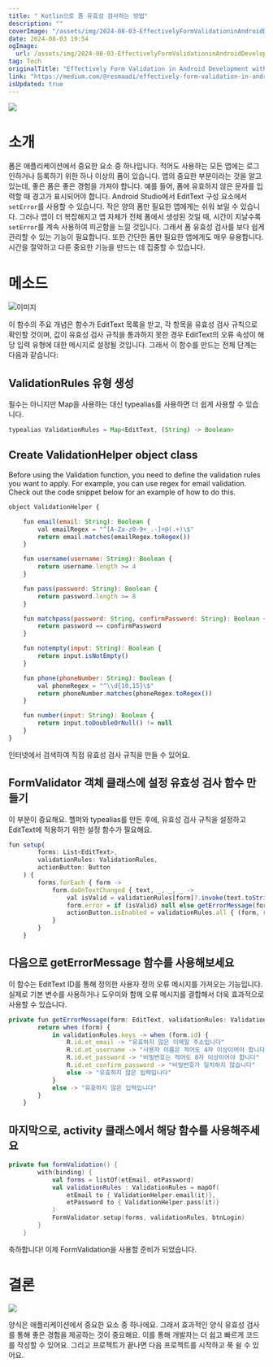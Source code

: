 ```yaml
---
title: " Kotlin으로 폼 유효성 검사하는 방법"
description: ""
coverImage: "/assets/img/2024-08-03-EffectivelyFormValidationinAndroidDevelopmentwithKotlin_0.png"
date: 2024-08-03 19:54
ogImage: 
  url: /assets/img/2024-08-03-EffectivelyFormValidationinAndroidDevelopmentwithKotlin_0.png
tag: Tech
originalTitle: "Effectively Form Validation in Android Development with Kotlin"
link: "https://medium.com/@resmaadi/effectively-form-validation-in-android-development-with-kotlin-932bed9badf1"
isUpdated: true
---
```







<img src="/assets/img/2024-08-03-EffectivelyFormValidationinAndroidDevelopmentwithKotlin_0.png" />

# 소개

폼은 애플리케이션에서 중요한 요소 중 하나입니다. 적어도 사용하는 모든 앱에는 로그인하거나 등록하기 위한 하나 이상의 폼이 있습니다. 앱의 중요한 부분이라는 것을 알고 있는데, 좋은 폼은 좋은 경험을 가져야 합니다. 예를 들어, 폼에 유효하지 않은 문자를 입력할 때 경고가 표시되어야 합니다. Android Studio에서 EditText 구성 요소에서 `setError`를 사용할 수 있습니다. 작은 양의 폼만 필요한 앱에게는 쉬워 보일 수 있습니다. 그러나 앱이 더 복잡해지고 앱 자체가 전체 폼에서 생성된 것일 때, 시간이 지날수록 `setError`를 계속 사용하여 피곤함을 느낄 것입니다. 그래서 폼 유효성 검사를 보다 쉽게 관리할 수 있는 기능이 필요합니다. 또한 간단한 폼만 필요한 앱에게도 매우 유용합니다. 시간을 절약하고 다른 중요한 기능을 만드는 데 집중할 수 있습니다.

# 메소드


<div class="content-ad"></div>


![이미지](/assets/img/2024-08-03-EffectivelyFormValidationinAndroidDevelopmentwithKotlin_1.png)

이 함수의 주요 개념은 함수가 EditText 목록을 받고, 각 항목을 유효성 검사 규칙으로 확인할 것이며, 값이 유효성 검사 규칙을 통과하지 못한 경우 EditText의 오류 속성이 해당 입력 유형에 대한 메시지로 설정될 것입니다. 그래서 이 함수를 만드는 전체 단계는 다음과 같습니다:

## ValidationRules 유형 생성

필수는 아니지만 Map을 사용하는 대신 typealias를 사용하면 더 쉽게 사용할 수 있습니다.


<div class="content-ad"></div>

```js
typealias ValidationRules = Map<EditText, (String) -> Boolean>
```

## Create ValidationHelper object class

Before using the Validation function, you need to define the validation rules you want to apply. For example, you can use regex for email validation. Check out the code snippet below for an example of how to do this.

```js
object ValidationHelper {

    fun email(email: String): Boolean {
        val emailRegex = "^[A-Za-z0-9+_.-]+@(.+)\$"
        return email.matches(emailRegex.toRegex())
    }

    fun username(username: String): Boolean {
        return username.length >= 4
    }

    fun pass(password: String): Boolean {
        return password.length >= 8
    }

    fun matchpass(password: String, confirmPassword: String): Boolean {
        return password == confirmPassword
    }

    fun notempty(input: String): Boolean {
        return input.isNotEmpty()
    }

    fun phone(phoneNumber: String): Boolean {
        val phoneRegex = "^\\d{10,15}\$"
        return phoneNumber.matches(phoneRegex.toRegex())
    }

    fun number(input: String): Boolean {
        return input.toDoubleOrNull() != null
    }
}
```

<div class="content-ad"></div>

인터넷에서 검색하여 직접 유효성 검사 규칙을 만들 수 있어요.

## FormValidator 객체 클래스에 설정 유효성 검사 함수 만들기

이 부분이 중요해요. 헬퍼와 typealias를 만든 후에, 유효성 검사 규칙을 설정하고 EditText에 적용하기 위한 설정 함수가 필요해요.

```js
fun setup(
        forms: List<EditText>,
        validationRules: ValidationRules,
        actionButton: Button
    ) {
        forms.forEach { form ->
            form.doOnTextChanged { text, _, _, _ ->
                val isValid = validationRules[form]?.invoke(text.toString()) ?: false
                form.error = if (isValid) null else getErrorMessage(form, validationRules)
                actionButton.isEnabled = validationRules.all { (form, rule) -> rule(form.text.toString()) }
            }
        }
    }
```

<div class="content-ad"></div>

## 다음으로 getErrorMessage 함수를 사용해보세요

이 함수는 EditText ID를 통해 정의한 사용자 정의 오류 메시지를 가져오는 기능입니다. 실제로 기본 변수를 사용하거나 도우미와 함께 오류 메시지를 결합해서 더욱 효과적으로 사용할 수 있습니다.

```js
private fun getErrorMessage(form: EditText, validationRules: ValidationRules): String {
        return when (form) {
            in validationRules.keys -> when (form.id) {
                R.id.et_email -> "유효하지 않은 이메일 주소입니다"
                R.id.et_username -> "사용자 이름은 적어도 4자 이상이어야 합니다"
                R.id.et_password -> "비밀번호는 적어도 8자 이상이어야 합니다"
                R.id.et_confirm_password -> "비밀번호가 일치하지 않습니다"
                else -> "유효하지 않은 입력입니다"
            }
            else -> "유효하지 않은 입력입니다"
        }
    }
```

## 마지막으로, activity 클래스에서 해당 함수를 사용해주세요

<div class="content-ad"></div>

```kotlin
private fun formValidation() {
        with(binding) {
            val forms = listOf(etEmail, etPassword)
            val validationRules : ValidationRules = mapOf(
                etEmail to { ValidationHelper.email(it)},
                etPassword to { ValidationHelper.pass(it)}
            )
            FormValidator.setup(forms, validationRules, btnLogin)
        }
    }
```

축하합니다! 이제 FormValidation을 사용할 준비가 되었습니다.

# 결론

<img src="/assets/img/2024-08-03-EffectivelyFormValidationinAndroidDevelopmentwithKotlin_2.png" />


<div class="content-ad"></div>

양식은 애플리케이션에서 중요한 요소 중 하나에요. 그래서 효과적인 양식 유효성 검사를 통해 좋은 경험을 제공하는 것이 중요해요. 이를 통해 개발자는 더 쉽고 빠르게 코드를 작성할 수 있어요. 그리고 프로젝트가 끝나면 다음 프로젝트를 시작하고 푹 쉴 수 있어요.